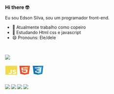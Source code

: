 ### Hi there 🤓
Eu sou Edson Silva,  sou um programador front-end.
<br>
- 🔭 Atualmente trabalho como copeiro
- 🌱 Estudando Html css e javascript
- 😄 Pronouns: Ele/dele
<br>
<br>

<div>
  <a href"https://github.com/edysilvasz"</a>
  <img height="180em" src="https://github-readme-stats.vercel.app/api?username=edysilvasz&show_icons=true&theme=transparent"/>
  <br>
  
</div>
  
  <div style="display: inline_block"><br>
  <img align="center" alt="Rafa-Js" height="30" width="40" src="https://raw.githubusercontent.com/devicons/devicon/master/icons/javascript/javascript-plain.svg">
  <img align="center" alt="Rafa-HTML" height="30" width="40" src="https://raw.githubusercontent.com/devicons/devicon/master/icons/html5/html5-original.svg">
  <img align="center" alt="Rafa-CSS" height="30" width="40" src="https://raw.githubusercontent.com/devicons/devicon/master/icons/css3/css3-original.svg">
  
</div>
  <br>
<div> 
 
  <a href="https://www.instagram.com/edy_silvasz/" target="_blank"><img src="https://img.shields.io/badge/-Instagram-%23E4405F?style=for-the-badge&logo=instagram&logoColor=white" target="_blank"></a>
 <a href="https://discord.com/channels/@me/778869062318948382" target="_blank"><img src="https://img.shields.io/badge/Discord-7289DA?style=for-the-badge&logo=discord&logoColor=white" target="_blank"></a> 
  <a href="https://www.linkedin.com/in/edson-da-silva-pinheiro-915a75162/" target="_blank"><img src="https://img.shields.io/badge/-LinkedIn-%230077B5?style=for-the-badge&logo=linkedin&logoColor=white" target="_blank"></a> 
    <a href="https://www.facebook.com/edson.silva.712714" target="_blank"><img src="https://img.shields.io/badge/Facebook-1877F2?style=for-the-badge&logo=facebook&logoColor=white" target="_blank"></a> 
</div>
